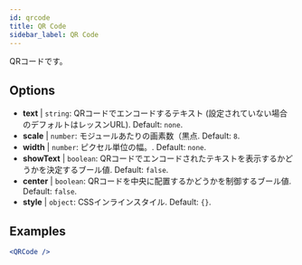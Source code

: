 ```yaml
---
id: qrcode
title: QR Code
sidebar_label: QR Code
---
```


QRコードです。

## Options

* __text__ | `string`: QRコードでエンコードするテキスト (設定されていない場合のデフォルトはレッスンURL). Default: `none`.
* __scale__ | `number`: モジュールあたりの画素数（黒点. Default: `8`.
* __width__ | `number`: ピクセル単位の幅。. Default: `none`.
* __showText__ | `boolean`: QRコードでエンコードされたテキストを表示するかどうかを決定するブール値. Default: `false`.
* __center__ | `boolean`: QRコードを中央に配置するかどうかを制御するブール値. Default: `false`.
* __style__ | `object`: CSSインラインスタイル. Default: `{}`.


## Examples

```jsx live
<QRCode />
```

